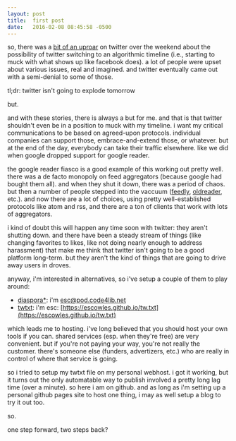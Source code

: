```yaml
---
layout: post
title:  first post
date:   2016-02-08 08:45:58 -0500
---
```


so, there was a [bit of an uproar](http://www.buzzfeed.com/alexkantrowitz/twitter-to-introduce-algorithmic-timeline-as-soon-as-next-we) on twitter over the weekend about the possibility of twitter switching to an algorithmic timeline (i.e., starting to muck with what shows up like facebook does).  a lot of people were upset about various issues, real and imagined.  and twitter eventually came out with a semi-denial to some of those.

tl;dr: twitter isn't going to explode tomorrow

but.

and with these stories, there is always a but for me.  and that is that twitter shouldn't even be in a position to muck with my timeline.  i want my critical communications to be based on agreed-upon protocols.  individual companies can support those, embrace-and-extend those, or whatever.  but at the end of the day, everybody can take their traffic elsewhere.  like we did when google dropped support for google reader.

the google reader fiasco is a good example of this working out pretty well.  there was a de facto monopoly on feed aggregators (because google had bought them all).  and when they shut it down, there was a period of chaos.  but then a number of people stepped into the vaccuum ([feedly](http://feedly.com), [oldreader](http://theoldreader.com), etc.).  and now there are a lot of choices, using pretty well-established protocols like atom and rss, and there are a ton of clients that work with lots of aggregators.

i kind of doubt this will happen any time soon with twitter: they aren't shutting down.  and there have been a steady stream of things (like changing favorites to likes, like not doing nearly enough to address harassment) that make me think that twitter isn't going to be a good platform long-term.  but they aren't the kind of things that are going to drive away users in droves.

anyway, i'm interested in alternatives, so i've setup a couple of them to play around:

* [diaspora*](https://www.joindiaspora.com/): i'm esc@pod.code4lib.net
* [twtxt](https://github.com/buckket/twtxt): i'm esc: [https://escowles.github.io/tw.txt](https://escowles.github.io/tw.txt)

which leads me to hosting.  i've long believed that you should host your own tools if you can.  shared services (esp. when they're free) are very convenient.  but if you're not paying your way, you're not really the customer.  there's someone else (funders, advertizers, etc.) who are really in control of where that service is going.

so i tried to setup my twtxt file on my personal webhost.  i got it working, but it turns out the only automatable way to publish involved a pretty long lag time (over a minute).  so here i am on github.  and as long as i'm setting up a personal github pages site to host one thing, i may as well setup a blog to try it out too.

so.

one step forward, two steps back?

